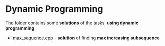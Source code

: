 # Dynamic Programming

The folder contains some **solutions** of the tasks, **using dynamic programming**.

*  [max_sequence.cpp](https://github.com/EjenY-Poltavchiny/CPLUS-practice/blob/main/Yandex_lectures/DynProg/max_sequence.cpp) - **solution** of finding **max increasing subsequence**
